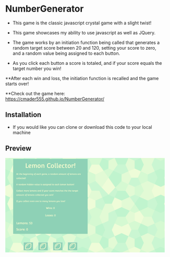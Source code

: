 # NumberGenerator

* This game is the classic javascript crystal game with a slight twist! 

* This game showcases my ability to use javascript as well as JQuery. 

* The game works by an initiation function being called that generates a random target score between 20 and 120, setting your score to zero, and a random value being assigned to each button. 


* As you click each button a score is totaled, and if your score equals the target number you win! 


**After each win and loss, the initiation function is recalled and the game starts over! 

**Check out the game here: https://cmader555.github.io/NumberGenerator/ 

## Installation 

* If you would like you can clone or download this code to your local machine

## Preview 

![Basic Portfolio](assets/images/lemonCollector.png)

